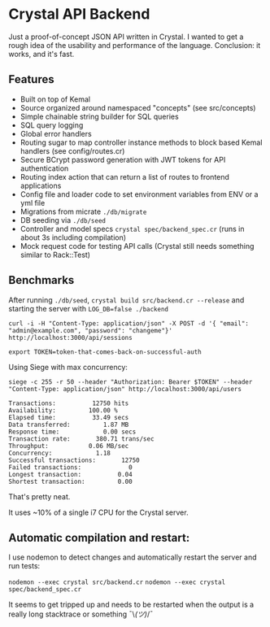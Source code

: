 # Crystal API Backend

Just a proof-of-concept JSON API written in Crystal. I wanted to get a rough idea of the usability and performance of the language. Conclusion: it works, and it's fast.

## Features

* Built on top of Kemal
* Source organized around namespaced "concepts" (see src/concepts)
* Simple chainable string builder for SQL queries
* SQL query logging
* Global error handlers
* Routing sugar to map controller instance methods to block based Kemal handlers (see config/routes.cr)
* Secure BCrypt password generation with JWT tokens for API authentication
* Routing index action that can return a list of routes to frontend applications
* Config file and loader code to set environment variables from ENV or a yml file
* Migrations from micrate `./db/migrate`
* DB seeding via `./db/seed`
* Controller and model specs `crystal spec/backend_spec.cr` (runs in about 3s including compilation)
* Mock request code for testing API calls (Crystal still needs something similar to Rack::Test)

## Benchmarks

After running `./db/seed`, `crystal build src/backend.cr --release` and starting the server with `LOG_DB=false ./backend`

`curl -i -H "Content-Type: application/json" -X POST -d '{ "email": "admin@example.com", "password": "changeme"}' http://localhost:3000/api/sessions`

`export TOKEN=token-that-comes-back-on-successful-auth`

Using Siege with max concurrency:

`siege -c 255 -r 50 --header "Authorization: Bearer $TOKEN" --header "Content-Type: application/json" http://localhost:3000/api/users`

```
Transactions:          12750 hits
Availability:         100.00 %
Elapsed time:          33.49 secs
Data transferred:         1.87 MB
Response time:            0.00 secs
Transaction rate:       380.71 trans/sec
Throughput:           0.06 MB/sec
Concurrency:            1.18
Successful transactions:       12750
Failed transactions:             0
Longest transaction:          0.04
Shortest transaction:         0.00
```

That's pretty neat.

It uses ~10% of a single i7 CPU for the Crystal server.

## Automatic compilation and restart:

I use nodemon to detect changes and automatically restart the server and run tests:

`nodemon --exec crystal src/backend.cr`
`nodemon --exec crystal spec/backend_spec.cr`

It seems to get tripped up and needs to be restarted when the output is a really long stacktrace or something ¯\\_(ツ)_/¯
